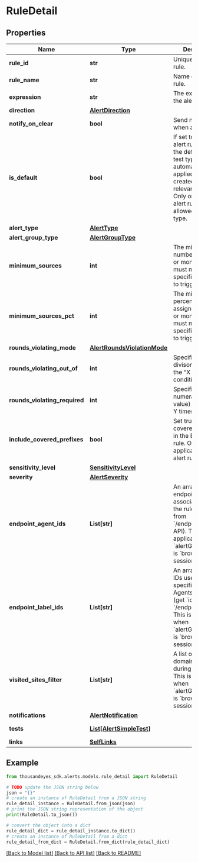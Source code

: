# RuleDetail


## Properties

Name | Type | Description | Notes
------------ | ------------- | ------------- | -------------
**rule_id** | **str** | Unique ID of the rule. | [optional] [readonly] 
**rule_name** | **str** | Name of the alert rule. | 
**expression** | **str** | The expression of the alert rule. | 
**direction** | [**AlertDirection**](AlertDirection.md) |  | [optional] 
**notify_on_clear** | **bool** | Send notification when alert clears. | [optional] 
**is_default** | **bool** | If set to &#x60;true&#x60;, this alert rule becomes the default for its test type and is automatically applied to newly created tests with relevant metrics. Only one default alert rule is allowed per test type. | [optional] 
**alert_type** | [**AlertType**](AlertType.md) |  | 
**alert_group_type** | [**AlertGroupType**](AlertGroupType.md) |  | [optional] 
**minimum_sources** | **int** | The minimum number of agents or monitors that must meet the specified criteria to trigger the alert. | [optional] 
**minimum_sources_pct** | **int** | The minimum percentage of all assigned agents or monitors that must meet the specified criteria to trigger the alert. | [optional] 
**rounds_violating_mode** | [**AlertRoundsViolationMode**](AlertRoundsViolationMode.md) |  | [optional] 
**rounds_violating_out_of** | **int** | Specifies the divisor (y value) in the “X of Y times” condition. | 
**rounds_violating_required** | **int** | Specifies the numerator (x value) in the “X of Y times” condition. | 
**include_covered_prefixes** | **bool** | Set true to include covered prefixes in the BGP alert rule. Only applicable to BGP alert rules. | [optional] 
**sensitivity_level** | [**SensitivityLevel**](SensitivityLevel.md) |  | [optional] 
**severity** | [**AlertSeverity**](AlertSeverity.md) |  | [optional] 
**endpoint_agent_ids** | **List[str]** | An array of endpoint agent IDs associated with the rule (get &#x60;id&#x60; from &#x60;/endpoint/agents&#x60; API). This is applicable when &#x60;alertGroupType&#x60; is &#x60;browser-session&#x60;. | [optional] 
**endpoint_label_ids** | **List[str]** | An array of label IDs used to assign specific Endpoint Agents to the test (get &#x60;id&#x60; from &#x60;/endpoint/labels&#x60;). This is applicable when &#x60;alertGroupType&#x60; is &#x60;browser-session&#x60;. | [optional] 
**visited_sites_filter** | **List[str]** | A list of website domains visited during the session. This is applicable when &#x60;alertGroupType&#x60; is &#x60;browser-session&#x60;. | [optional] 
**notifications** | [**AlertNotification**](AlertNotification.md) |  | [optional] 
**tests** | [**List[AlertSimpleTest]**](AlertSimpleTest.md) |  | [optional] [readonly] 
**links** | [**SelfLinks**](SelfLinks.md) |  | [optional] 

## Example

```python
from thousandeyes_sdk.alerts.models.rule_detail import RuleDetail

# TODO update the JSON string below
json = "{}"
# create an instance of RuleDetail from a JSON string
rule_detail_instance = RuleDetail.from_json(json)
# print the JSON string representation of the object
print(RuleDetail.to_json())

# convert the object into a dict
rule_detail_dict = rule_detail_instance.to_dict()
# create an instance of RuleDetail from a dict
rule_detail_from_dict = RuleDetail.from_dict(rule_detail_dict)
```
[[Back to Model list]](../README.md#documentation-for-models) [[Back to API list]](../README.md#documentation-for-api-endpoints) [[Back to README]](../README.md)


